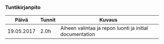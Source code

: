 ### Tuntikirjanpito
Päivä | Tunnit | Kuvaus
--------------- | ----- | ------
19.05.2017 | 2.0h | Aiheen valintaa ja repon luonti ja initial documentation